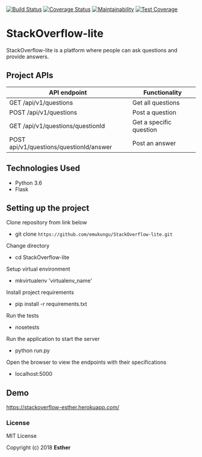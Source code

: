 [![Build Status](https://travis-ci.org/emukungu/StackOverflow-lite.svg?branch=database)](https://travis-ci.org/emukungu/StackOverflow-lite) [![Coverage Status](https://coveralls.io/repos/github/emukungu/StackOverflow-lite/badge.svg?branch=databse)](https://coveralls.io/github/emukungu/StackOverflow-lite?branch=ft-post-a-question-%23159866594) [![Maintainability](https://api.codeclimate.com/v1/badges/a99a88d28ad37a79dbf6/maintainability)](https://codeclimate.com/github/codeclimate/codeclimate/maintainability) [![Test Coverage](https://api.codeclimate.com/v1/badges/a99a88d28ad37a79dbf6/test_coverage)](https://codeclimate.com/github/codeclimate/codeclimate/test_coverage)

# StackOverflow-lite
StackOverflow-lite is a platform where people can ask questions and provide answers.

## Project APIs

API endpoint | Functionality
-------------|--------------
GET /api/v1/questions| Get all questions
POST /api/v1/questions| Post a question
GET /api/v1/questions/questionId| Get a specific question
POST api/v1/questions/questionId/answer| Post an answer

## Technologies Used
* Python 3.6
* Flask

## Setting up the project
Clone repository from link below
* git clone `https://github.com/emukungu/StackOverflow-lite.git`

Change directory
* cd StackOverflow-lite

Setup virtual environment
* mkvirtualenv 'virtualenv_name' 

Install project requirements
* pip install -r requirements.txt

Run the tests
* nosetests 

Run the application to start the server
* python run.py 

Open the browser to view the endpoints with their specifications
* localhost:5000 

## Demo
https://stackoverflow-esther.herokuapp.com/

### License
MIT License

Copyright (c) 2018 **Esther**


